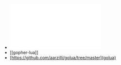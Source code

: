 - ![GopherLua基础入门 - 知乎.pdf](../assets/GopherLua基础入门_-_知乎_1649666900693_0.pdf)
- [[gopher-lua]]
- [https://github.com/aarzilli/golua/tree/master](golua)
